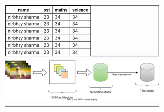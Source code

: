 |name|sst|maths|science|
|---|---|---|---|
|nirbhay sharma|23|34|34|
|nirbhay sharma|23|34|34|
|nirbhay sharma|23|34|34|
|nirbhay sharma|23|34|34|
|nirbhay sharma|23|34|34|
|nirbhay sharma|23|34|34|



![img](tflitepipeline.svg)


---


<style> 

*{
  margin:0px;
  padding:0px;
}

table, th, td {
  border: 0.1px solid black;
  border-collapse: collapse;
}

</style>

<script type="text/javascript" src="http://cdn.mathjax.org/mathjax/latest/MathJax.js?config=TeX-AMS-MML_HTMLorMML"></script>
<script type="text/x-mathjax-config">
    MathJax.Hub.Config({ tex2jax: {inlineMath: [['$', '$']]}, messageStyle: "none" });
</script>